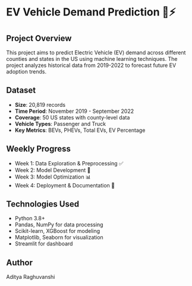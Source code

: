 # EV Vehicle Demand Prediction 🚗⚡

## Project Overview
This project aims to predict Electric Vehicle (EV) demand across different counties and states in the US using machine learning techniques. The project analyzes historical data from 2019-2022 to forecast future EV adoption trends.

## Dataset
- **Size**: 20,819 records
- **Time Period**: November 2019 - September 2022
- **Coverage**: 50 US states with county-level data
- **Vehicle Types**: Passenger and Truck
- **Key Metrics**: BEVs, PHEVs, Total EVs, EV Percentage

## Weekly Progress
- Week 1: Data Exploration & Preprocessing ✅
- Week 2: Model Development 🔄
- Week 3: Model Optimization 📊
- Week 4: Deployment & Documentation 🚀

## Technologies Used
- Python 3.8+
- Pandas, NumPy for data processing
- Scikit-learn, XGBoost for modeling
- Matplotlib, Seaborn for visualization
- Streamlit for dashboard

## Author
Aditya Raghuvanshi